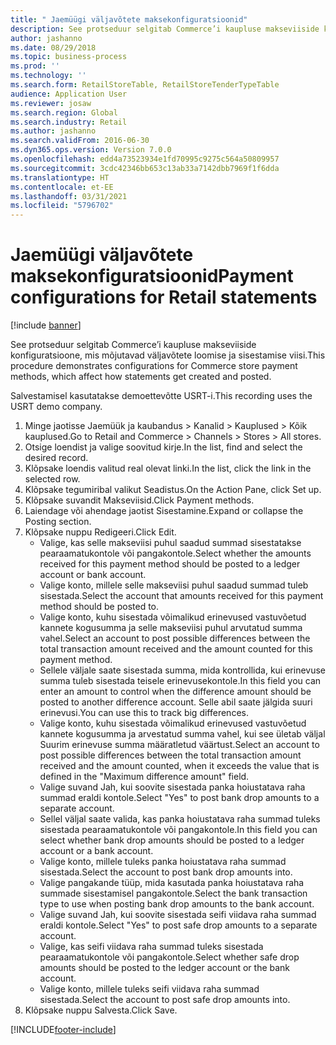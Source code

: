 ```yaml
---
title: " Jaemüügi väljavõtete maksekonfiguratsioonid"
description: See protseduur selgitab Commerce’i kaupluse makseviiside konfiguratsioone, mis mõjutavad väljavõtete loomise ja sisestamise viisi.
author: jashanno
ms.date: 08/29/2018
ms.topic: business-process
ms.prod: ''
ms.technology: ''
ms.search.form: RetailStoreTable, RetailStoreTenderTypeTable
audience: Application User
ms.reviewer: josaw
ms.search.region: Global
ms.search.industry: Retail
ms.author: jashanno
ms.search.validFrom: 2016-06-30
ms.dyn365.ops.version: Version 7.0.0
ms.openlocfilehash: edd4a73523934e1fd70995c9275c564a50809957
ms.sourcegitcommit: 3cdc42346bb653c13ab33a7142dbb7969f1f6dda
ms.translationtype: HT
ms.contentlocale: et-EE
ms.lasthandoff: 03/31/2021
ms.locfileid: "5796702"
---
```

# <a name="payment-configurations-for-retail-statements"></a><span data-ttu-id="acacb-103"> Jaemüügi väljavõtete maksekonfiguratsioonid</span><span class="sxs-lookup"><span data-stu-id="acacb-103">Payment configurations for Retail statements</span></span>

[!include [banner](../includes/banner.md)]

<span data-ttu-id="acacb-104">See protseduur selgitab Commerce’i kaupluse makseviiside konfiguratsioone, mis mõjutavad väljavõtete loomise ja sisestamise viisi.</span><span class="sxs-lookup"><span data-stu-id="acacb-104">This procedure demonstrates configurations for Commerce store payment methods, which affect how statements get created and posted.</span></span>

<span data-ttu-id="acacb-105">Salvestamisel kasutatakse demoettevõtte USRT-i.</span><span class="sxs-lookup"><span data-stu-id="acacb-105">This recording uses the USRT demo company.</span></span>

1. <span data-ttu-id="acacb-106">Minge jaotisse Jaemüük ja kaubandus > Kanalid > Kauplused > Kõik kauplused.</span><span class="sxs-lookup"><span data-stu-id="acacb-106">Go to Retail and Commerce > Channels > Stores > All stores.</span></span>
2. <span data-ttu-id="acacb-107">Otsige loendist ja valige soovitud kirje.</span><span class="sxs-lookup"><span data-stu-id="acacb-107">In the list, find and select the desired record.</span></span>
3. <span data-ttu-id="acacb-108">Klõpsake loendis valitud real olevat linki.</span><span class="sxs-lookup"><span data-stu-id="acacb-108">In the list, click the link in the selected row.</span></span>
4. <span data-ttu-id="acacb-109">Klõpsake tegumiribal valikut Seadistus.</span><span class="sxs-lookup"><span data-stu-id="acacb-109">On the Action Pane, click Set up.</span></span>
5. <span data-ttu-id="acacb-110">Klõpsake suvandit Makseviisid.</span><span class="sxs-lookup"><span data-stu-id="acacb-110">Click Payment methods.</span></span>
6. <span data-ttu-id="acacb-111">Laiendage või ahendage jaotist Sisestamine.</span><span class="sxs-lookup"><span data-stu-id="acacb-111">Expand or collapse the Posting section.</span></span>
7. <span data-ttu-id="acacb-112">Klõpsake nuppu Redigeeri.</span><span class="sxs-lookup"><span data-stu-id="acacb-112">Click Edit.</span></span>
    * <span data-ttu-id="acacb-113">Valige, kas selle makseviisi puhul saadud summad sisestatakse pearaamatukontole või pangakontole.</span><span class="sxs-lookup"><span data-stu-id="acacb-113">Select whether the amounts received for this payment method should be posted to a ledger account or bank account.</span></span>  
    * <span data-ttu-id="acacb-114">Valige konto, millele selle makseviisi puhul saadud summad tuleb sisestada.</span><span class="sxs-lookup"><span data-stu-id="acacb-114">Select the account that amounts received for this payment method should be posted to.</span></span>  
    * <span data-ttu-id="acacb-115">Valige konto, kuhu sisestada võimalikud erinevused vastuvõetud kannete kogusumma ja selle makseviisi puhul arvutatud summa vahel.</span><span class="sxs-lookup"><span data-stu-id="acacb-115">Select an account to post possible differences between the total transaction amount received and the amount counted for this payment method.</span></span>  
    * <span data-ttu-id="acacb-116">Sellele väljale saate sisestada summa, mida kontrollida, kui erinevuse summa tuleb sisestada teisele erinevusekontole.</span><span class="sxs-lookup"><span data-stu-id="acacb-116">In this field you can enter an amount to control when the difference amount should be posted to another difference account.</span></span> <span data-ttu-id="acacb-117">Selle abil saate jälgida suuri erinevusi.</span><span class="sxs-lookup"><span data-stu-id="acacb-117">You can use this to track big differences.</span></span>  
    * <span data-ttu-id="acacb-118">Valige konto, kuhu sisestada võimalikud erinevused vastuvõetud kannete kogusumma ja arvestatud summa vahel, kui see ületab väljal Suurim erinevuse summa määratletud väärtust.</span><span class="sxs-lookup"><span data-stu-id="acacb-118">Select an account to post possible differences between the total transaction amount received and the amount counted, when it exceeds the value that is defined in the "Maximum difference amount" field.</span></span>  
    * <span data-ttu-id="acacb-119">Valige suvand Jah, kui soovite sisestada panka hoiustatava raha summad eraldi kontole.</span><span class="sxs-lookup"><span data-stu-id="acacb-119">Select "Yes" to post bank drop amounts to a separate account.</span></span>  
    * <span data-ttu-id="acacb-120">Sellel väljal saate valida, kas panka hoiustatava raha summad tuleks sisestada pearaamatukontole või pangakontole.</span><span class="sxs-lookup"><span data-stu-id="acacb-120">In this field you can select whether bank drop amounts should be posted to a ledger account or a bank account.</span></span>  
    * <span data-ttu-id="acacb-121">Valige konto, millele tuleks panka hoiustatava raha summad sisestada.</span><span class="sxs-lookup"><span data-stu-id="acacb-121">Select the account to post bank drop amounts into.</span></span>  
    * <span data-ttu-id="acacb-122">Valige pangakande tüüp, mida kasutada panka hoiustatava raha summade sisestamisel pangakontole.</span><span class="sxs-lookup"><span data-stu-id="acacb-122">Select the bank transaction type to use when posting bank drop amounts to the bank account.</span></span>  
    * <span data-ttu-id="acacb-123">Valige suvand Jah, kui soovite sisestada seifi viidava raha summad eraldi kontole.</span><span class="sxs-lookup"><span data-stu-id="acacb-123">Select "Yes" to post safe drop amounts to a separate account.</span></span>  
    * <span data-ttu-id="acacb-124">Valige, kas seifi viidava raha summad tuleks sisestada pearaamatukontole või pangakontole.</span><span class="sxs-lookup"><span data-stu-id="acacb-124">Select whether safe drop amounts should be posted to the ledger account or the bank account.</span></span>  
    * <span data-ttu-id="acacb-125">Valige konto, millele tuleks seifi viidava raha summad sisestada.</span><span class="sxs-lookup"><span data-stu-id="acacb-125">Select the account to post safe drop amounts into.</span></span>  
8. <span data-ttu-id="acacb-126">Klõpsake nuppu Salvesta.</span><span class="sxs-lookup"><span data-stu-id="acacb-126">Click Save.</span></span>



[!INCLUDE[footer-include](../../includes/footer-banner.md)]